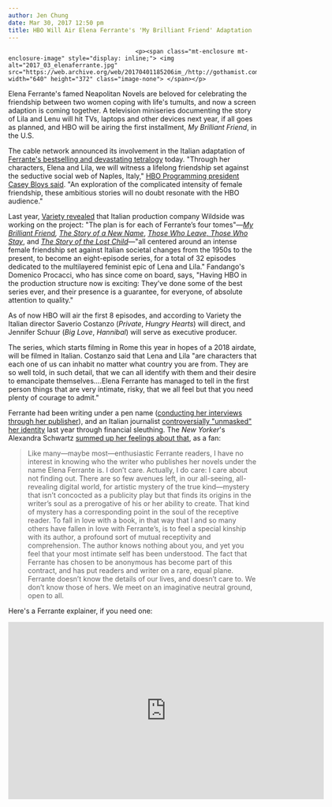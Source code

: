 ```yaml
---
author: Jen Chung
date: Mar 30, 2017 12:50 pm
title: HBO Will Air Elena Ferrante's 'My Brilliant Friend' Adaptation
---
```


	
										<p><span class="mt-enclosure mt-enclosure-image" style="display: inline;"> <img alt="2017_03_elenaferrante.jpg" src="https://web.archive.org/web/20170401185206im_/http://gothamist.com/attachments/jen/2017_03_elenaferrante.jpg" width="640" height="372" class="image-none"> </span></p>

<p>Elena Ferrante&apos;s famed Neapolitan Novels are beloved for celebrating the friendship between two women coping with life&apos;s tumults, and now a screen adaption is coming together. A television miniseries documenting the story of Lila and Lenu will hit TVs, laptops and other devices next year, if all goes as planned, and HBO will be airing the first installment, <em>My Brilliant Friend</em>, in the U.S.</p>

<p>The cable network announced its involvement in the Italian adaptation of <a href="https://web.archive.org/web/20170401185206/https://www.bostonglobe.com/metro/2016/04/10/success-neapolitan-novels-stranger-than-fiction/3GHNc3Doc0jT2XhACcjpWO/story.html">Ferrante&apos;s bestselling and devastating tetralogy</a> today. &quot;Through her characters, Elena and Lila, we will witness a lifelong friendship set against the seductive social web of Naples, Italy,&quot; <a href="https://web.archive.org/web/20170401185206/http://variety.com/2017/tv/global/hbo-elena-ferrante-my-brilliant-friend-drama-series-rai-1202019376/">HBO Programming president Casey Bloys said</a>. &quot;An exploration of the complicated intensity of female friendship, these ambitious stories will no doubt resonate with the HBO audience.&quot;</p>

<p>Last year, <a href="https://web.archive.org/web/20170401185206/http://variety.com/2016/tv/global/italys-wildside-will-produce-tv-series-based-on-elena-ferrantes-the-neapolitan-novels-exclusive-1201700358/">Variety revealed</a> that Italian production company Wildside was working on the project: &quot;The plan is for each of Ferrante&#x2019;s four tomes&quot;&#x2014;<em><a href="https://web.archive.org/web/20170401185206/https://www.amazon.com/My-Brilliant-Friend-Neapolitan-Novels-ebook/dp/B008H7KGFC/ref=sr_1_1?ie=UTF8&amp;qid=1490887066&amp;sr=8-1&amp;keywords=elena+ferrante">My Brilliant Friend</a>, <a href="https://web.archive.org/web/20170401185206/https://www.amazon.com/Story-New-Name-Neapolitan-Novels-ebook/dp/B00ETSEZDC/ref=sr_1_3?ie=UTF8&amp;qid=1490887066&amp;sr=8-3&amp;keywords=elena+ferrante">The Story of a New Name</a></em>, <em><a href="https://web.archive.org/web/20170401185206/https://www.amazon.com/Those-Who-Leave-Stay-Neapolitan-ebook/dp/B00IOE4JQK/ref=sr_1_4?ie=UTF8&amp;qid=1490887066&amp;sr=8-4&amp;keywords=elena+ferrante">Those Who Leave, Those Who Stay</a></em>, and <em><a href="https://web.archive.org/web/20170401185206/https://www.amazon.com/Story-Lost-Child-Neapolitan-Novels-ebook/dp/B00XIYG8WE/ref=sr_1_5?ie=UTF8&amp;qid=1490887066&amp;sr=8-5&amp;keywords=elena+ferrante">The Story of the Lost Child</a></em>&#x2014;&quot;all centered around an intense female friendship set against Italian societal changes from the 1950s to the present, to become an eight-episode series, for a total of 32 episodes dedicated to the multilayered feminist epic of Lena and Lila.&quot; Fandango&apos;s Domenico Procacci, who has since come on board, says, &quot;Having HBO in the production structure now is exciting: They&#x2019;ve done some of the best series ever, and their presence is a guarantee, for everyone, of absolute attention to quality.&quot; </p>

<p>As of now HBO will air the first 8 episodes, and according to Variety the Italian director Saverio Costanzo (<em>Private</em>, <em>Hungry Hearts</em>) will direct, and Jennifer Schuur (<em>Big Love</em>, <em>Hannibal</em>) will serve as executive producer.</p>

<p>The series, which starts filming in Rome this year in hopes of a 2018 airdate, will be filmed in Italian. Costanzo said that Lena and Lila &quot;are characters that each one of us can inhabit no matter what country you are from. They are so well told, in such detail, that we can all identify with them and their desire to emancipate themselves&#x2026;.Elena Ferrante has managed to tell in the first person things that are very intimate, risky, that we all feel but that you need plenty of courage to admit.&quot;</p>

<p>Ferrante had been writing under a pen name (<a href="https://web.archive.org/web/20170401185206/https://www.nytimes.com/2014/12/10/books/writing-has-always-been-a-great-struggle-for-me.html">conducting her interviews through her publisher</a>), and an Italian journalist <a href="https://web.archive.org/web/20170401185206/https://www.nytimes.com/2016/10/03/books/elena-ferrante-anita-raja-domenico-starnone.html">controversially &quot;unmasked&quot; her identity</a> last year through financial sleuthing. The <em>New Yorker</em>&apos;s Alexandra Schwartz <a href="https://web.archive.org/web/20170401185206/http://www.newyorker.com/culture/cultural-comment/the-unmasking-of-elena-ferrante">summed up her feelings about that</a>, as a fan:</p><blockquote>Like many&#x2014;maybe most&#x2014;enthusiastic Ferrante readers, I have no interest in knowing who the writer who publishes her novels under the name Elena Ferrante is. I don&#x2019;t care. Actually, I do care: I care about not finding out. There are so few avenues left, in our all-seeing, all-revealing digital world, for artistic mystery of the true kind&#x2014;mystery that isn&#x2019;t concocted as a publicity play but that finds its origins in the writer&#x2019;s soul as a prerogative of his or her ability to create. That kind of mystery has a corresponding point in the soul of the receptive reader. To fall in love with a book, in that way that I and so many others have fallen in love with Ferrante&#x2019;s, is to feel a special kinship with its author, a profound sort of mutual receptivity and comprehension. The author knows nothing about you, and yet you feel that your most intimate self has been understood. The fact that Ferrante has chosen to be anonymous has become part of this contract, and has put readers and writer on a rare, equal plane. Ferrante doesn&#x2019;t know the details of our lives, and doesn&#x2019;t care to. We don&#x2019;t know those of hers. We meet on an imaginative neutral ground, open to all.</blockquote>Here&apos;s a Ferrante explainer, if you need one:<p></p>

<p><iframe width="640" height="360" src="https://web.archive.org/web/20170401185206if_/https://www.youtube.com/embed/KIkvjAnlZa8" frameborder="0" allowfullscreen></iframe></p>					
										
									
				